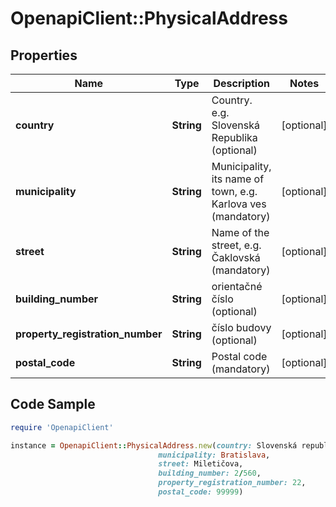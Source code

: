 # OpenapiClient::PhysicalAddress

## Properties

Name | Type | Description | Notes
------------ | ------------- | ------------- | -------------
**country** | **String** | Country. e.g. Slovenská Republika (optional) | [optional] 
**municipality** | **String** | Municipality, its name of town, e.g. Karlova ves (mandatory) | [optional] 
**street** | **String** | Name of the street, e.g. Čaklovská (mandatory) | [optional] 
**building_number** | **String** | orientačné číslo (optional) | [optional] 
**property_registration_number** | **String** | číslo budovy (optional) | [optional] 
**postal_code** | **String** | Postal code (mandatory) | [optional] 

## Code Sample

```ruby
require 'OpenapiClient'

instance = OpenapiClient::PhysicalAddress.new(country: Slovenská republika,
                                 municipality: Bratislava,
                                 street: Miletičova,
                                 building_number: 2/560,
                                 property_registration_number: 22,
                                 postal_code: 99999)
```


